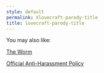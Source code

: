 ```yaml
---
style: default
permalink: Xlovecraft-parody-title
title: lovecraft-parody-title
---
```

You may also like:

[The Worm](http://scp-wiki.net/the-worm)

[Official Anti-Harassment Policy](http://scp-wiki.net/harassment-policy)
